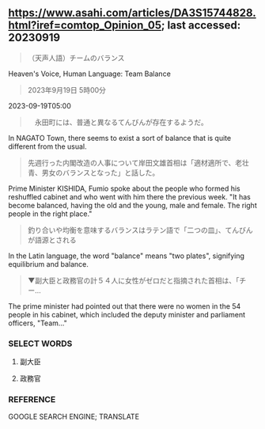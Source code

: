 ## https://www.asahi.com/articles/DA3S15744828.html?iref=comtop_Opinion_05; last accessed: 20230919

> （天声人語）チームのバランス

Heaven's Voice, Human Language: Team Balance

> 2023年9月19日 5時00分

2023-09-19T05:00

>　永田町には、普通と異なるてんびんが存在するようだ。

In NAGATO Town, there seems to exist a sort of balance that is quite different from the usual.

> 先週行った内閣改造の人事について岸田文雄首相は「適材適所で、老壮青、男女のバランスとなった」と話した。

Prime Minister KISHIDA, Fumio spoke about the people who formed his reshuffled cabinet and who went with him there the previous week. "It has become balanced, having the old and the young, male and female. The right people in the right place." 

> 釣り合いや均衡を意味するバランスはラテン語で「二つの皿」、てんびんが語源とされる

In the Latin language, the word "balance" means "two plates", signifying equilibrium and balance.

> ▼副大臣と政務官の計５４人に女性がゼロだと指摘された首相は、「チー…

The prime minister had pointed out that there were no women in the 54 people in his cabinet, which included the deputy minister and parliament officers, "Team..."

### SELECT WORDS

1) 副大臣

2) 政務官 

### REFERENCE

GOOGLE SEARCH ENGINE; TRANSLATE
